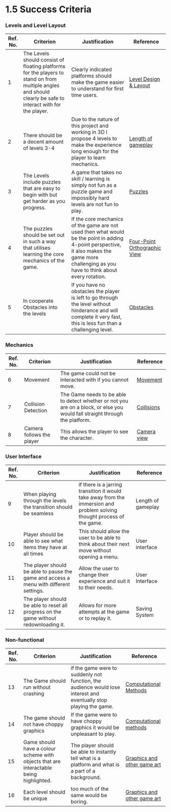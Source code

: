 # 1.5 Success Criteria

### Levels and Level Layout

| Ref. No. | Criterion                                                                                                                                                    | Justification                                                                                                                                                                                 | Reference                                                                                                     |
| -------- | ------------------------------------------------------------------------------------------------------------------------------------------------------------ | --------------------------------------------------------------------------------------------------------------------------------------------------------------------------------------------- | ------------------------------------------------------------------------------------------------------------- |
| 1        | The Levels should consist of floating platforms for the players to stand on from multiple angles and should clearly be safe to interact with for the player. | Clearly indicated platforms should make the game easier to understand for first time users.                                                                                                   | [Level Design & Layout](1.4a-features-of-the-proposed-solution.md#level-design-and-layout)                    |
| 2        | There should be a decent amount of levels 3-4                                                                                                                | Due to the nature of this project and working in 3D I propose 4 levels to make the experience long enough for the player to learn mechanics.                                                  | [Length of gameplay](1.4a-features-of-the-proposed-solution.md#length-of-gameplay)                            |
| 3        | The Levels include puzzles that are easy to begin with but get harder as you progress.                                                                       | A game that takes no skill / learning is simply not fun as a puzzle game and impossibly hard levels are not fun to play.                                                                      | [Puzzles](1.4a-features-of-the-proposed-solution.md#puzzles)                                                  |
| 4        | The puzzles should be set out in such a way that utilises learning the core mechanics of the game.                                                           | If the core mechanics of the game are not used then what would be the point in adding 4-point perspective, it also makes the game more challenging as you have to think about every rotation. | [Four-Point Orthographic View](1.4a-features-of-the-proposed-solution.md#four-point-orthographic-camera-view) |
| 5        | In cooperate Obstacles into the levels                                                                                                                       | If you have no obstacles the player is left to go through the level without hinderance and will complete it very fast, this is less fun than a challenging level.                             | [Obstacles](1.4a-features-of-the-proposed-solution.md#obstacles)                                              |

### Mechanics



| Ref. No. | Criterion                 | Justification                                                                                                                | Reference                                                                                    |
| -------- | ------------------------- | ---------------------------------------------------------------------------------------------------------------------------- | -------------------------------------------------------------------------------------------- |
| 6        | Movement                  | The game could not be interacted with if you cannot move.                                                                    | [Movement](1.4a-features-of-the-proposed-solution.md#movement)                               |
| 7        | Collision Detection       | The Game needs to be able to detect whether or not you are on a block, or else you would fall straight through the platform. | [Collisions](1.4a-features-of-the-proposed-solution.md#collisions)                           |
| 8        | Camera follows the player | This allows the player to see the character.                                                                                 | [Camera view](1.4a-features-of-the-proposed-solution.md#four-point-orthographic-camera-view) |

### User Interface

| Ref. No. | Criterion                                                                              | Justification                                                                                                           | Reference           |
| -------- | -------------------------------------------------------------------------------------- | ----------------------------------------------------------------------------------------------------------------------- | ------------------- |
| 9        | When playing through the levels the transition should be seamless                      | if there is a jarring transition it would take away from the immersion and problem solving thought process of the game. | Length of gameplay  |
| 10       | Player should be able to see what items they have at all times                         | This should allow the user to be able to think about their next move without opening a menu.                            | User interface      |
| 11       | The player should be able to pause the game and access a menu with different settings. | Allow the user to change their experience and suit it to their needs.                                                   | User Interface      |
| 12       | The player should be able to reset all progress on the game without redownloading it.  | Allows for more attempts at the game or to replay it.                                                                   | Saving System       |

### Non-functional

| Ref. No. | Criterion                                                                              | Justification                                                                                                     | Reference                                                                                               |
| -------- | -------------------------------------------------------------------------------------- | ----------------------------------------------------------------------------------------------------------------- | ------------------------------------------------------------------------------------------------------- |
| 13       | The Game should run without crashing                                                   | if the game were to suddenly not function, the audience would lose interest and eventually stop playing the game. | [Computational Methods](1.4b-computational-methods.md#justification-for-computational-methods)          |
| 14       | The game should not have choppy graphics                                               | If the game were to have choppy graphics it would be unpleasant to play.                                          | [Computational methods](1.4b-computational-methods.md#justification-for-computational-methods)          |
| 15       | Game should have a colour scheme with objects that are interactable being highlighted. | The player should be able to instantly tell what is a platform and what is a part of a background.                | [Graphics and other game art](1.4a-features-of-the-proposed-solution.md#graphics-and-ui-user-interface) |
| 16       | Each level should be unique                                                            | too much of the same  would be boring.                                                                            | [Graphics and other game art](1.4a-features-of-the-proposed-solution.md#graphics-and-ui-user-interface) |
